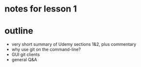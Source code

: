 # notes for lesson 1

# outline
- very short summary of Udemy sections 1&2, plus commentary
- why use git on the command-line?
- GUI git clients
- general Q&A


